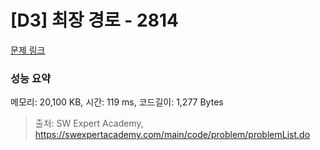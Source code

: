 # [D3] 최장 경로 - 2814 

[문제 링크](https://swexpertacademy.com/main/code/problem/problemDetail.do?contestProbId=AV7GOPPaAeMDFAXB) 

### 성능 요약

메모리: 20,100 KB, 시간: 119 ms, 코드길이: 1,277 Bytes



> 출처: SW Expert Academy, https://swexpertacademy.com/main/code/problem/problemList.do